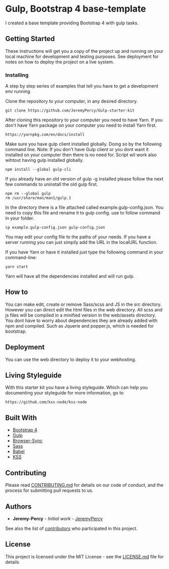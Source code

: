 # Gulp, Bootstrap 4 base-template

I created a base template providing Bootstrap 4 with gulp tasks.

## Getting Started

These instructions will get you a copy of the project up and running on your local machine for development and testing purposes. See deployment for notes on how to deploy the project on a live system.

### Installing

A step by step series of examples that tell you have to get a development env running

Clone the repository to your computer, in any desired directory.
```
git clone https://github.com/JeremyPercy/Gulp-starter-kit
```
After cloning this repository to your computer you need to have Yarn. If you don't have Yarn package on your computer you need to install Yarn first.
```
https://yarnpkg.com/en/docs/install
```
Make sure you have gulp client installed globally. Doing so by the following command line. Note: If you don't have Gulp client or you dont want it installed on your computer then there is no need for. Script wil work also wihtout having gulp installed globally.
```
npm install --global gulp-cli
```
If you already have an old version of gulp -g installed please follow the next few commands to uninstall the old gulp first.
```
npm rm --global gulp
rm /usr/share/man/man1/gulp.1
```
In the directory there is a file attached called example.gulp-config.json. You need to copy this file and rename it to gulp config. use to follow command in your folder.
```
cp example.gulp-config.json gulp-config.json
```
You may edit your config file to the paths of your needs. If you have a server running you can just simpily add the URL in the localURL function.

If you have Yarn or have it installed just type the following command in your command-line:
```
yarn start
```
Yarn will have all the dependencies installed and will run gulp. 


## How to
 You can make edit, create or remove Sass/scss and JS in the src directory. However you can direct edit the html files in the web directory. All scss and js files will be compiled in a minified version in the web/assets directory.
 You dont have to worry about dependencies they are already added with npm and compiled. Such as Jquerie and popper.js, which is needed for bootstrap. 

## Deployment

You can use the web directory to deploy it to your webhosting.

## Living Styleguide
With this starter kit you have a living styleguide. Which can help you documenting your styleguide for more information, go to
```
https://github.com/kss-node/kss-node
```

## Built With

* [Bootstrap 4](https://getbootstrap.com) 
* [Gulp](https://gulpfile.org)
* [Browser-Sync](https://www.browsersync.io) 
* [Sass](http://sass-lang.com) 
* [Babel](https://babeljs.io)
* [KSS](http://kss-node.github.io/kss-node/)

## Contributing

Please read [CONTRIBUTING.md](https://gist.github.com/PurpleBooth/b24679402957c63ec426) for details on our code of conduct, and the process for submitting pull requests to us.

## Authors

* **Jeremy-Percy** - *Initial work* - [JeremyPercy](https://github.com/JeremyPercy)

See also the list of [contributors](https://github.com/your/project/contributors) who participated in this project.

## License

This project is licensed under the MIT License - see the [LICENSE.md](LICENSE.md) file for details

